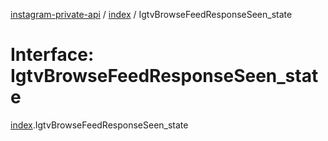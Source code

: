 [instagram-private-api](../../README.md) / [index](../../modules/index.md) / IgtvBrowseFeedResponseSeen_state

# Interface: IgtvBrowseFeedResponseSeen\_state

[index](../../modules/index.md).IgtvBrowseFeedResponseSeen_state
